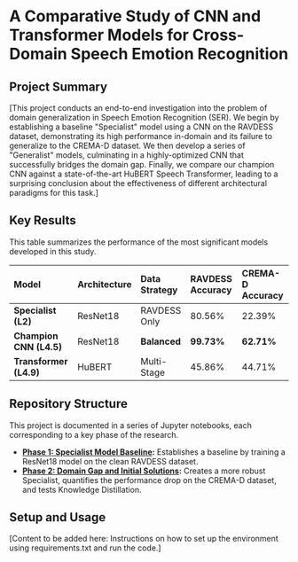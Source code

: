 # A Comparative Study of CNN and Transformer Models for Cross-Domain Speech Emotion Recognition

## Project Summary
[This project conducts an end-to-end investigation into the problem of domain generalization in Speech Emotion Recognition (SER). We begin by establishing a baseline "Specialist" model using a CNN on the RAVDESS dataset, demonstrating its high performance in-domain and its failure to generalize to the CREMA-D dataset. We then develop a series of "Generalist" models, culminating in a highly-optimized CNN that successfully bridges the domain gap. Finally, we compare our champion CNN against a state-of-the-art HuBERT Speech Transformer, leading to a surprising conclusion about the effectiveness of different architectural paradigms for this task.]

## Key Results
This table summarizes the performance of the most significant models developed in this study.

| Model | Architecture | Data Strategy | RAVDESS Accuracy | CREMA-D Accuracy |
| :--- | :--- | :--- | :--- | :--- |
| **Specialist (L2)** | ResNet18 | RAVDESS Only | 80.56% | 22.39% |
| **Champion CNN (L4.5)**| ResNet18 | **Balanced** | **99.73%** | **62.71%** |
| **Transformer (L4.9)**| HuBERT | Multi-Stage | 45.86% | 44.71% |

## Repository Structure
This project is documented in a series of Jupyter notebooks, each corresponding to a key phase of the research.

* **[Phase 1: Specialist Model Baseline](./notebooks/01_Specialist_Model_Baseline.ipynb):** Establishes a baseline by training a ResNet18 model on the clean RAVDESS dataset.
* **[Phase 2: Domain Gap and Initial Solutions](./notebooks/02_Domain_Gap_and_Initial_Solutions.ipynb):** Creates a more robust Specialist, quantifies the performance drop on the CREMA-D dataset, and tests Knowledge Distillation.

## Setup and Usage
[Content to be added here: Instructions on how to set up the environment using requirements.txt and run the code.]
